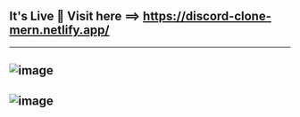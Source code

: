 ## It's Live 🎉 Visit here ==> https://discord-clone-mern.netlify.app/
---
![image](https://user-images.githubusercontent.com/37651620/103579829-2472d880-4f01-11eb-818c-c603a2842bf8.png)
---
![image](https://user-images.githubusercontent.com/37651620/103579771-073e0a00-4f01-11eb-9bd1-3060e530d72a.png)
---
